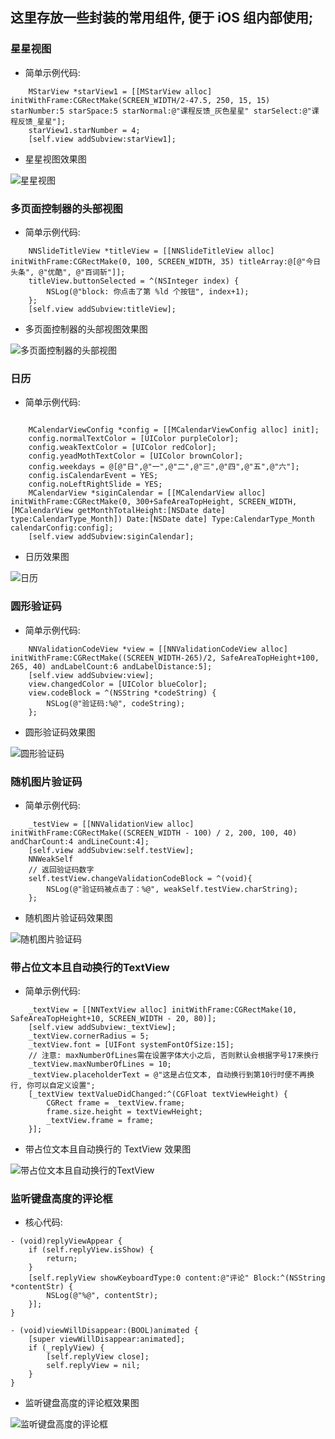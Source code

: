 ## 这里存放一些封装的常用组件, 便于 iOS 组内部使用;

### 星星视图

- 简单示例代码:

```
    MStarView *starView1 = [[MStarView alloc] initWithFrame:CGRectMake(SCREEN_WIDTH/2-47.5, 250, 15, 15) starNumber:5 starSpace:5 starNormal:@"课程反馈_灰色星星" starSelect:@"课程反馈_星星"];
    starView1.starNumber = 4;
    [self.view addSubview:starView1];
```

- 星星视图效果图

![星星视图](https://github.com/iOS-DeveloperTeam/UsuallyEncapsulation/blob/master/演示图/01星星视图.png)



### 多页面控制器的头部视图

- 简单示例代码:

```
    NNSlideTitleView *titleView = [[NNSlideTitleView alloc] initWithFrame:CGRectMake(0, 100, SCREEN_WIDTH, 35) titleArray:@[@"今日头条", @"优酷", @"百词斩"]];
    titleView.buttonSelected = ^(NSInteger index) {
        NSLog(@"block: 你点击了第 %ld 个按钮", index+1);
    };
    [self.view addSubview:titleView];
```

- 多页面控制器的头部视图效果图

![多页面控制器的头部视图](https://github.com/iOS-DeveloperTeam/UsuallyEncapsulation/blob/master/演示图/02多页面控制器的头部视图.gif)


### 日历

- 简单示例代码:

```

    MCalendarViewConfig *config = [[MCalendarViewConfig alloc] init];
    config.normalTextColor = [UIColor purpleColor];
    config.weakTextColor = [UIColor redColor];
    config.yeadMothTextColor = [UIColor brownColor];
    config.weekdays = @[@"日",@"一",@"二",@"三",@"四",@"五",@"六"];
    config.isCalendarEvent = YES;
    config.noLeftRightSlide = YES;
    MCalendarView *siginCalendar = [[MCalendarView alloc] initWithFrame:CGRectMake(0, 300+SafeAreaTopHeight, SCREEN_WIDTH, [MCalendarView getMonthTotalHeight:[NSDate date] type:CalendarType_Month]) Date:[NSDate date] Type:CalendarType_Month calendarConfig:config];
    [self.view addSubview:siginCalendar];
```

- 日历效果图

![日历](https://github.com/iOS-DeveloperTeam/UsuallyEncapsulation/blob/master/演示图/03日历.gif)




### 圆形验证码

- 简单示例代码:

```
    NNValidationCodeView *view = [[NNValidationCodeView alloc] initWithFrame:CGRectMake((SCREEN_WIDTH-265)/2, SafeAreaTopHeight+100, 265, 40) andLabelCount:6 andLabelDistance:5];
    [self.view addSubview:view];
    view.changedColor = [UIColor blueColor];
    view.codeBlock = ^(NSString *codeString) {
        NSLog(@"验证码:%@", codeString);
    };
```

- 圆形验证码效果图

![圆形验证码](https://github.com/iOS-DeveloperTeam/UsuallyEncapsulation/blob/master/演示图/04圆形验证码.gif)


### 随机图片验证码

- 简单示例代码:

```
    _testView = [[NNValidationView alloc] initWithFrame:CGRectMake((SCREEN_WIDTH - 100) / 2, 200, 100, 40) andCharCount:4 andLineCount:4];
    [self.view addSubview:self.testView];
    NNWeakSelf
    // 返回验证码数字
    self.testView.changeValidationCodeBlock = ^(void){
        NSLog(@"验证码被点击了：%@", weakSelf.testView.charString);
    };
```

- 随机图片验证码效果图

![随机图片验证码](https://github.com/iOS-DeveloperTeam/UsuallyEncapsulation/blob/master/演示图/05随机图片验证码.gif)


### 带占位文本且自动换行的TextView

- 简单示例代码:

```
    _textView = [[NNTextView alloc] initWithFrame:CGRectMake(10, SafeAreaTopHeight+10, SCREEN_WIDTH - 20, 80)];
    [self.view addSubview:_textView];
    _textView.cornerRadius = 5;
    _textView.font = [UIFont systemFontOfSize:15];
    // 注意: maxNumberOfLines需在设置字体大小之后, 否则默认会根据字号17来换行
    _textView.maxNumberOfLines = 10;
    _textView.placeholderText = @"这是占位文本, 自动换行到第10行时便不再换行, 你可以自定义设置";
    [_textView textValueDidChanged:^(CGFloat textViewHeight) {
        CGRect frame = _textView.frame;
        frame.size.height = textViewHeight;
        _textView.frame = frame;
    }];
```

- 带占位文本且自动换行的 TextView 效果图

![带占位文本且自动换行的TextView](https://github.com/iOS-DeveloperTeam/UsuallyEncapsulation/blob/master/演示图/06带占位文本且自动换行的TextView.gif)


### 监听键盘高度的评论框

- 核心代码:
```
- (void)replyViewAppear {
    if (self.replyView.isShow) {
        return;
    }
    [self.replyView showKeyboardType:0 content:@"评论" Block:^(NSString *contentStr) {
        NSLog(@"%@", contentStr);
    }];
}

- (void)viewWillDisappear:(BOOL)animated {
    [super viewWillDisappear:animated];
    if (_replyView) {
        [self.replyView close];
        self.replyView = nil;
    }
}
```

- 监听键盘高度的评论框效果图

![监听键盘高度的评论框](https://github.com/iOS-DeveloperTeam/UsuallyEncapsulation/blob/master/演示图/07监听键盘高度的评论框.gif)

